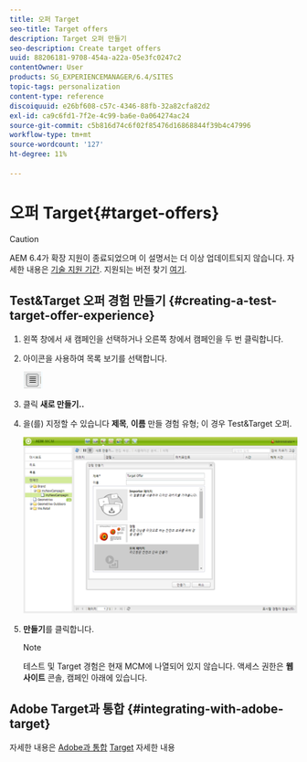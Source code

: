 ```yaml
---
title: 오퍼 Target
seo-title: Target offers
description: Target 오퍼 만들기
seo-description: Create target offers
uuid: 88206181-9708-454a-a22a-05e3fc0247c2
contentOwner: User
products: SG_EXPERIENCEMANAGER/6.4/SITES
topic-tags: personalization
content-type: reference
discoiquuid: e26bf608-c57c-4346-88fb-32a82cfa82d2
exl-id: ca9c6fd1-7f2e-4c99-ba6e-0a064274ac24
source-git-commit: c5b816d74c6f02f85476d16868844f39b4c47996
workflow-type: tm+mt
source-wordcount: '127'
ht-degree: 11%

---
```


# 오퍼 Target{#target-offers}

>[!CAUTION]
>
>AEM 6.4가 확장 지원이 종료되었으며 이 설명서는 더 이상 업데이트되지 않습니다. 자세한 내용은 [기술 지원 기간](https://helpx.adobe.com/kr/support/programs/eol-matrix.html). 지원되는 버전 찾기 [여기](https://experienceleague.adobe.com/docs/).

## Test&amp;Target 오퍼 경험 만들기 {#creating-a-test-target-offer-experience}

1. 왼쪽 창에서 새 캠페인을 선택하거나 오른쪽 창에서 캠페인을 두 번 클릭합니다.
1. 아이콘을 사용하여 목록 보기를 선택합니다.

   ![](do-not-localize/chlimage_1-11.png)

1. 클릭 **새로 만들기..**
1. 을(를) 지정할 수 있습니다 **제목**, **이름** 만들 경험 유형; 이 경우 Test&amp;Target 오퍼.

   ![chlimage_1-139](assets/chlimage_1-139.png)

1. **만들기**&#x200B;를 클릭합니다.

   >[!NOTE]
   >
   >테스트 및 Target 경험은 현재 MCM에 나열되어 있지 않습니다. 액세스 권한은 **웹 사이트** 콘솔, 캠페인 아래에 있습니다.

## Adobe Target과 통합 {#integrating-with-adobe-target}

자세한 내용은 [Adobe과 통합](/help/sites-administering/target.md) [Target](/help/sites-administering/target.md) 자세한 내용
